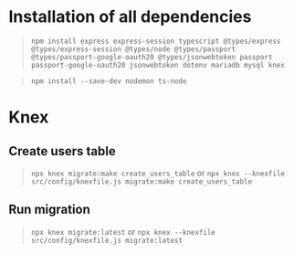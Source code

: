 # Installation of all dependencies
> `npm install express express-session typescript @types/express @types/express-session @types/node @types/passport @types/passport-google-oauth20 @types/jsonwebtoken passport passport-google-oauth20 jsonwebtoken dotenv mariadb mysql knex`
 
> `npm install --save-dev nodemon ts-node`

# Knex
## Create users table
> `npx knex migrate:make create_users_table`
or
> `npx knex --knexfile src/config/knexfile.js migrate:make create_users_table`
## Run migration
> `npx knex migrate:latest`
or
> `npx knex --knexfile src/config/knexfile.js migrate:latest`
